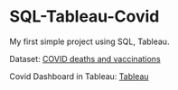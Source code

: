 # SQL-Tableau-Covid

My first simple project using SQL, Tableau.

Dataset: [COVID deaths and vaccinations](https://mystery.knightlab.com/)

Covid Dashboard in Tableau: [Tableau](https://public.tableau.com/views/CovidDashboard_16890959119250/Dashboard1?:language=en-US&:display_count=n&:origin=viz_share_link)
